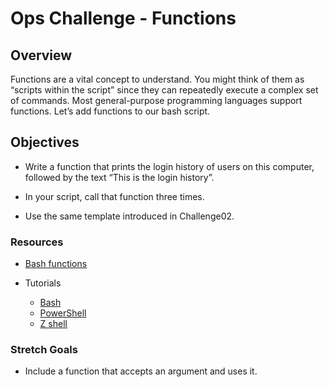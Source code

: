 # Ops Challenge - Functions

## Overview

Functions are a vital concept to understand. You might think of them as “scripts within the script” since they can repeatedly execute a complex set of commands. Most general-purpose programming languages support functions. Let’s add functions to our bash script.

## Objectives

* Write a function that prints the login history of users on this computer, followed by the text “This is the login history”.

* In your script, call that function three times.

* Use the same template introduced in Challenge02.

### Resources

* [Bash functions](https://ryanstutorials.net/bash-scripting-tutorial/bash-functions.php)

* Tutorials
  * [Bash](https://codefellows.github.io/ops-201-guide/curriculum/class-03/challenges/demo/bash.html)
  * [PowerShell](https://codefellows.github.io/ops-201-guide/curriculum/class-03/challenges/demo/powershell.html)
  * [Z shell](https://codefellows.github.io/ops-201-guide/curriculum/class-03/challenges/demo/zsh.html)


### Stretch Goals

* Include a function that accepts an argument and uses it.